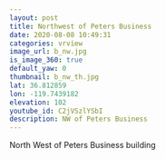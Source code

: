 ```yaml
---
layout: post
title: Northwest of Peters Business
date: 2020-08-08 10:49:31
categories: vrview
image_url: b_nw.jpg
is_image_360: true
default_yaw: 0
thumbnail: b_nw_th.jpg
lat: 36.812859
lon: -119.7439182
elevation: 102
youtube_id: C2jVSzlYSbI
description: NW of Peters Business
---
```

North West of Peters Business building
